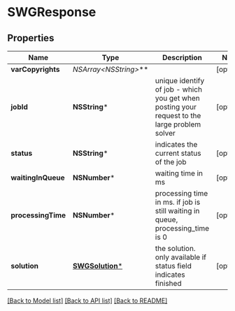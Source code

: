 # SWGResponse

## Properties
Name | Type | Description | Notes
------------ | ------------- | ------------- | -------------
**varCopyrights** | **NSArray&lt;NSString*&gt;*** |  | [optional] 
**jobId** | **NSString*** | unique identify of job - which you get when posting your request to the large problem solver | [optional] 
**status** | **NSString*** | indicates the current status of the job | [optional] 
**waitingInQueue** | **NSNumber*** | waiting time in ms | [optional] 
**processingTime** | **NSNumber*** | processing time in ms. if job is still waiting in queue, processing_time is 0 | [optional] 
**solution** | [**SWGSolution***](SWGSolution.md) | the solution. only available if status field indicates finished | [optional] 

[[Back to Model list]](../README.md#documentation-for-models) [[Back to API list]](../README.md#documentation-for-api-endpoints) [[Back to README]](../README.md)


